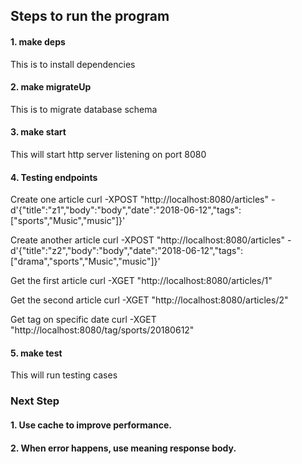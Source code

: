 ## Steps to run the program
#### 1. make deps

This is to install dependencies

#### 2. make migrateUp

This is to migrate database schema

#### 3. make start

This will start http server listening on port 8080

#### 4. Testing endpoints
Create one article
curl -XPOST "http://localhost:8080/articles" -d'{"title":"z1","body":"body","date":"2018-06-12","tags":["sports","Music","music"]}'

Create another article
curl -XPOST "http://localhost:8080/articles" -d'{"title":"z2","body":"body","date":"2018-06-12","tags":["drama","sports","Music","music"]}'

Get the first article
curl -XGET "http://localhost:8080/articles/1"

Get the second article
curl -XGET "http://localhost:8080/articles/2"

Get tag on specific date
curl -XGET "http://localhost:8080/tag/sports/20180612"

#### 5. make test
This will run testing cases

### Next Step
#### 1. Use cache to improve performance.

#### 2. When error happens, use meaning response body.
